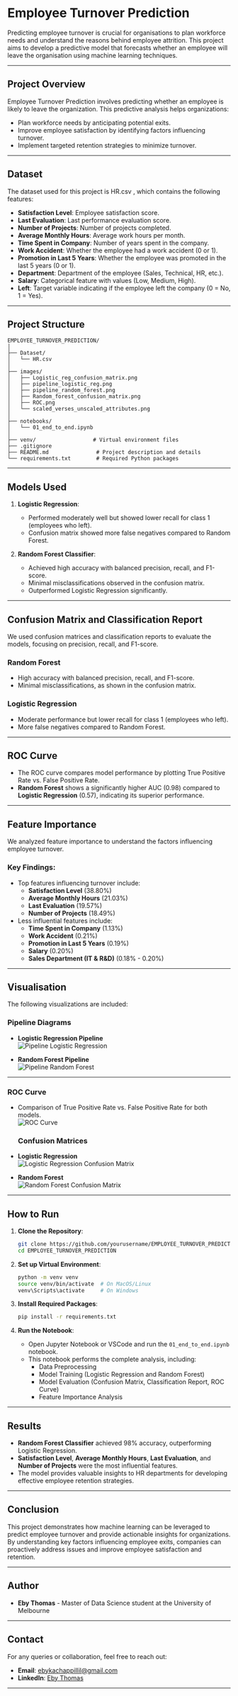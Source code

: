 

# Employee Turnover Prediction

Predicting employee turnover is crucial for organisations to plan workforce needs and understand the reasons behind employee attrition. This project aims to develop a predictive model that forecasts whether an employee will leave the organisation using machine learning techniques.

---

## Project Overview

Employee Turnover Prediction involves predicting whether an employee is likely to leave the organization. This predictive analysis helps organizations:
- Plan workforce needs by anticipating potential exits.
- Improve employee satisfaction by identifying factors influencing turnover.
- Implement targeted retention strategies to minimize turnover.

---

## Dataset

The dataset used for this project is HR.csv , which contains the following features:
- **Satisfaction Level**: Employee satisfaction score.
- **Last Evaluation**: Last performance evaluation score.
- **Number of Projects**: Number of projects completed.
- **Average Monthly Hours**: Average work hours per month.
- **Time Spent in Company**: Number of years spent in the company.
- **Work Accident**: Whether the employee had a work accident (0 or 1).
- **Promotion in Last 5 Years**: Whether the employee was promoted in the last 5 years (0 or 1).
- **Department**: Department of the employee (Sales, Technical, HR, etc.).
- **Salary**: Categorical feature with values (Low, Medium, High).
- **Left**: Target variable indicating if the employee left the company (0 = No, 1 = Yes).

---

## Project Structure

```
EMPLOYEE_TURNOVER_PREDICTION/
│
├── Dataset/
│   └── HR.csv
│
├── images/
│   ├── Logistic_reg_confusion_matrix.png
│   ├── pipeline_logistic_reg.png
│   ├── pipeline_random_forest.png
│   ├── Random_forest_confusion_matrix.png
│   ├── ROC.png
│   └── scaled_verses_unscaled_attributes.png
│
├── notebooks/
│   └── 01_end_to_end.ipynb
│
├── venv/                  # Virtual environment files
├── .gitignore
├── README.md               # Project description and details
└── requirements.txt        # Required Python packages
```

---

## Models Used

1. **Logistic Regression**:
   - Performed moderately well but showed lower recall for class 1 (employees who left).
   - Confusion matrix showed more false negatives compared to Random Forest.

2. **Random Forest Classifier**:
   - Achieved high accuracy with balanced precision, recall, and F1-score.
   - Minimal misclassifications observed in the confusion matrix.
   - Outperformed Logistic Regression significantly.

---

## Confusion Matrix and Classification Report

We used confusion matrices and classification reports to evaluate the models, focusing on precision, recall, and F1-score.

### Random Forest
- High accuracy with balanced precision, recall, and F1-score.
- Minimal misclassifications, as shown in the confusion matrix.

### Logistic Regression
- Moderate performance but lower recall for class 1 (employees who left).
- More false negatives compared to Random Forest.

---

## ROC Curve

- The ROC curve compares model performance by plotting True Positive Rate vs. False Positive Rate.
- **Random Forest** shows a significantly higher AUC (0.98) compared to **Logistic Regression** (0.57), indicating its superior performance.

---

## Feature Importance

We analyzed feature importance to understand the factors influencing employee turnover.

### Key Findings:
- Top features influencing turnover include:
  - **Satisfaction Level** (38.80%)
  - **Average Monthly Hours** (21.03%)
  - **Last Evaluation** (19.57%)
  - **Number of Projects** (18.49%)
- Less influential features include:
  - **Time Spent in Company** (1.13%)
  - **Work Accident** (0.21%)
  - **Promotion in Last 5 Years** (0.19%)
  - **Salary** (0.20%)
  - **Sales Department (IT & R&D)** (0.18% - 0.20%)


---

## Visualisation

The following visualizations are included:
### Pipeline Diagrams

- **Logistic Regression Pipeline**  
  ![Pipeline Logistic Regression](images/pipeline_logistic_reg.png)

- **Random Forest Pipeline**  
  ![Pipeline Random Forest](images/pipeline_random_forest.png)

---

### ROC Curve
- Comparison of True Positive Rate vs. False Positive Rate for both models.  
  ![ROC Curve](images/ROC.png)


  ### Confusion Matrices
- **Logistic Regression**  
  ![Logistic Regression Confusion Matrix](images/Logistic_reg_confusion_matrix.png)

- **Random Forest**  
  ![Random Forest Confusion Matrix](images/Random_forest_confusion_matrix.png)

---

## How to Run

1. **Clone the Repository**:
    ```bash
    git clone https://github.com/yourusername/EMPLOYEE_TURNOVER_PREDICTION.git
    cd EMPLOYEE_TURNOVER_PREDICTION
    ```

2. **Set up Virtual Environment**:
    ```bash
    python -m venv venv
    source venv/bin/activate  # On MacOS/Linux
    venv\Scripts\activate     # On Windows
    ```

3. **Install Required Packages**:
    ```bash
    pip install -r requirements.txt
    ```

4. **Run the Notebook**:
    - Open Jupyter Notebook or VSCode and run the `01_end_to_end.ipynb` notebook.
    - This notebook performs the complete analysis, including:
      - Data Preprocessing
      - Model Training (Logistic Regression and Random Forest)
      - Model Evaluation (Confusion Matrix, Classification Report, ROC Curve)
      - Feature Importance Analysis

---

## Results

- **Random Forest Classifier** achieved 98% accuracy, outperforming Logistic Regression.
- **Satisfaction Level**, **Average Monthly Hours**, **Last Evaluation**, and **Number of Projects** were the most influential features.
- The model provides valuable insights to HR departments for developing effective employee retention strategies.

---

## Conclusion

This project demonstrates how machine learning can be leveraged to predict employee turnover and provide actionable insights for organizations. By understanding key factors influencing employee exits, companies can proactively address issues and improve employee satisfaction and retention.

---

## Author

- **Eby Thomas** - Master of Data Science student at the University of Melbourne

---
## Contact

For any queries or collaboration, feel free to reach out:
- **Email**: [ebykachappillil@gmail.com](mailto:ebykachappillil@gmail.com)
- **LinkedIn**: [Eby Thomas](https://www.linkedin.com/in/ebykachapillil/)



---
